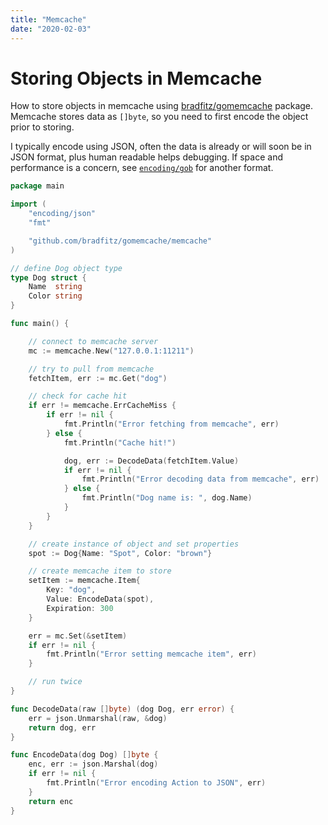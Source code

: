 ```yaml
---
title: "Memcache"
date: "2020-02-03"
---
```


# Storing Objects in Memcache

How to store objects in memcache using [bradfitz/gomemcache](https://github.com/bradfitz/gomemcache) package. Memcache stores data as `[]byte`, so you need to first encode the object prior to storing.

I typically encode using JSON, often the data is already or will soon be in JSON format, plus human readable helps debugging. If space and performance is a concern, see [`encoding/gob`](https://golang.org/pkg/encoding/gob/) for another format.

```go
package main

import (
    "encoding/json"
    "fmt"

    "github.com/bradfitz/gomemcache/memcache"
)

// define Dog object type
type Dog struct {
    Name  string
    Color string
}

func main() {

    // connect to memcache server
    mc := memcache.New("127.0.0.1:11211")

    // try to pull from memcache
    fetchItem, err := mc.Get("dog")

    // check for cache hit
    if err != memcache.ErrCacheMiss {
        if err != nil {
            fmt.Println("Error fetching from memcache", err)
        } else {
            fmt.Println("Cache hit!")

            dog, err := DecodeData(fetchItem.Value)
            if err != nil {
                fmt.Println("Error decoding data from memcache", err)
            } else {
                fmt.Println("Dog name is: ", dog.Name)
            }
        }
    }

    // create instance of object and set properties
    spot := Dog{Name: "Spot", Color: "brown"}

    // create memcache item to store
    setItem := memcache.Item{
        Key: "dog",
        Value: EncodeData(spot),
        Expiration: 300
    }

    err = mc.Set(&setItem)
    if err != nil {
        fmt.Println("Error setting memcache item", err)
    }

    // run twice
}

func DecodeData(raw []byte) (dog Dog, err error) {
    err = json.Unmarshal(raw, &dog)
    return dog, err
}

func EncodeData(dog Dog) []byte {
    enc, err := json.Marshal(dog)
    if err != nil {
        fmt.Println("Error encoding Action to JSON", err)
    }
    return enc
}
```
